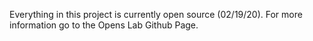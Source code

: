 Everything in this project is currently open source (02/19/20). For more information go to the Opens Lab Github Page.

